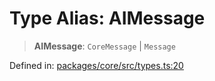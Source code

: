 # Type Alias: AIMessage

> **AIMessage**: `CoreMessage` \| `Message`

Defined in: [packages/core/src/types.ts:20](https://github.com/GeoDaCenter/openassistant/blob/bf312b357cb340f1f76fa8b62441fb39bcbce0ce/packages/core/src/types.ts#L20)
